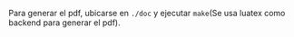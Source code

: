 Para generar el pdf, ubicarse en `./doc`
y ejecutar `make`(Se usa luatex como backend para generar el pdf).
